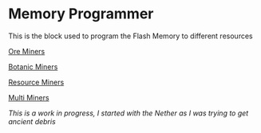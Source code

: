 # Memory Programmer

This is the block used to program the Flash Memory to different resources

[Ore Miners](Ore_Miners.md)

[Botanic Miners](Botanic_Miners.md)

[Resource Miners](Resource_Miners.md)

[Multi Miners](Multi_Miners.md)


*This is a work in progress, I started with the Nether as I was trying to get ancient debris*
